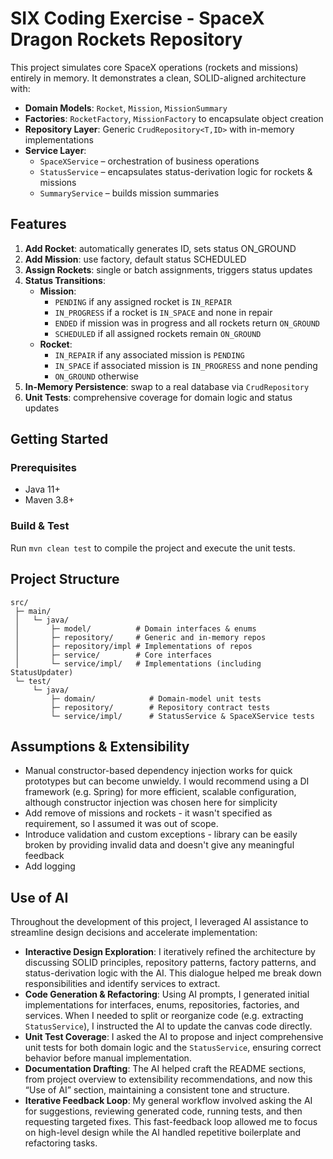 # SIX Coding Exercise - SpaceX Dragon Rockets Repository

This project simulates core SpaceX operations (rockets and missions) entirely in memory. It demonstrates a clean, SOLID-aligned architecture with:

* **Domain Models**: `Rocket`, `Mission`, `MissionSummary`
* **Factories**: `RocketFactory`, `MissionFactory` to encapsulate object creation
* **Repository Layer**: Generic `CrudRepository<T,ID>` with in-memory implementations
* **Service Layer**:
  * `SpaceXService` – orchestration of business operations
  * `StatusService` – encapsulates status-derivation logic for rockets & missions
  * `SummaryService` – builds mission summaries

## Features

1. **Add Rocket**: automatically generates ID, sets status ON_GROUND
2. **Add Mission**: use factory, default status SCHEDULED
3. **Assign Rockets**: single or batch assignments, triggers status updates
4. **Status Transitions**:
   * **Mission**:
     * `PENDING` if any assigned rocket is `IN_REPAIR`
     * `IN_PROGRESS` if a rocket is `IN_SPACE` and none in repair
     * `ENDED` if mission was in progress and all rockets return `ON_GROUND`
     * `SCHEDULED` if all assigned rockets remain `ON_GROUND`
   * **Rocket**:
     * `IN_REPAIR` if any associated mission is `PENDING`
     * `IN_SPACE` if associated mission is `IN_PROGRESS` and none pending
     * `ON_GROUND` otherwise
5. **In-Memory Persistence**: swap to a real database via `CrudRepository`
6. **Unit Tests**: comprehensive coverage for domain logic and status updates

## Getting Started

### Prerequisites
* Java 11+
* Maven 3.8+

### Build & Test
Run `mvn clean test` to compile the project and execute the unit tests.

## Project Structure

```
src/
 ├─ main/
 │   └─ java/
 │       ├─ model/          # Domain interfaces & enums
 │       ├─ repository/     # Generic and in-memory repos
 │       ├─ repository/impl # Implementations of repos
 │       ├─ service/        # Core interfaces
 │       └─ service/impl/   # Implementations (including StatusUpdater)
 └─ test/
     └─ java/
         ├─ domain/            # Domain-model unit tests
         ├─ repository/        # Repository contract tests
         └─ service/impl/      # StatusService & SpaceXService tests

```
## Assumptions & Extensibility

* Manual constructor-based dependency injection works for quick prototypes but can become unwieldy. I would recommend using a DI framework (e.g. Spring) for more efficient, scalable configuration, although constructor injection was chosen here for simplicity
* Add remove of missions and rockets - it wasn't specified as requirement, so I assumed it was out of scope.
* Introduce validation and custom exceptions - library can be easily broken by providing invalid data and doesn't give any meaningful feedback    
* Add logging 

## Use of AI

Throughout the development of this project, I leveraged AI assistance to streamline design decisions and accelerate implementation:

* **Interactive Design Exploration**: I iteratively refined the architecture by discussing SOLID principles, repository patterns, factory patterns, and status-derivation logic with the AI. This dialogue helped me break down responsibilities and identify services to extract.
* **Code Generation & Refactoring**: Using AI prompts, I generated initial implementations for interfaces, enums, repositories, factories, and services. When I needed to split or reorganize code (e.g. extracting `StatusService`), I instructed the AI to update the canvas code directly.
* **Unit Test Coverage**: I asked the AI to propose and inject comprehensive unit tests for both domain logic and the `StatusService`, ensuring correct behavior before manual implementation.
* **Documentation Drafting**: The AI helped craft the README sections, from project overview to extensibility recommendations, and now this “Use of AI” section, maintaining a consistent tone and structure.
* **Iterative Feedback Loop**: My general workflow involved asking the AI for suggestions, reviewing generated code, running tests, and then requesting targeted fixes. This fast-feedback loop allowed me to focus on high-level design while the AI handled repetitive boilerplate and refactoring tasks.
